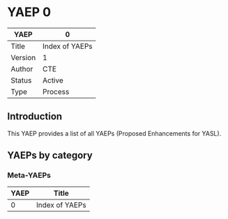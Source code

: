 # YAEP 0

| YAEP | 0 |
|------|---|
| Title | Index of YAEPs |
| Version | 1 |
| Author | CTE |
| Status | Active |
| Type | Process |


##  Introduction

This YAEP provides a list of all YAEPs (Proposed Enhancements for YASL).
 
## YAEPs by category

### Meta-YAEPs

| YAEP | Title |
|----|---|
| 0 | Index of YAEPs |
